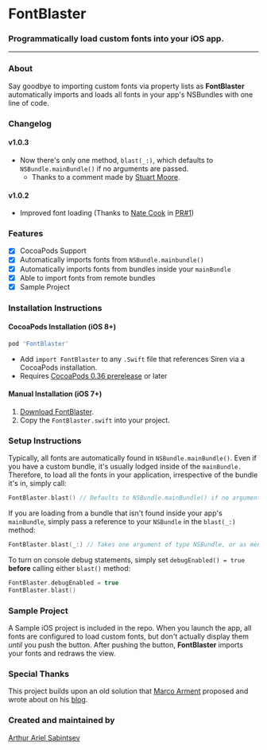 # FontBlaster

### Programmatically load custom fonts into your iOS app.

---
### About

Say goodbye to importing custom fonts via property lists as **FontBlaster** automatically imports and loads all fonts in your app's NSBundles with one line of code. 

### Changelog 
#### v1.0.3
- Now there's only one method, `blast(_:)`, which defaults to `NSBundle.mainBundle()` if no arguments are passed.
	- Thanks to a comment made by [Stuart Moore](stuartjmoore). 

#### v1.0.2
- Improved font loading (Thanks to [Nate Cook](https://github.com/natecook1000) in [PR#1](https://github.com/ArtSabintsev/FontBlaster/pull/1))

### Features
- [x] CocoaPods Support
- [x] Automatically imports fonts from `NSBundle.mainbundle()`
- [x] Automatically imports fonts from bundles inside your `mainBundle`
- [x] Able to import fonts from remote bundles
- [x] Sample Project

### Installation Instructions

#### CocoaPods Installation (iOS 8+)
```ruby
pod 'FontBlaster'
```

- Add `import FontBlaster` to any `.Swift` file that references Siren via a CocoaPods installation.
- Requires [CocoaPods 0.36 prerelease](http://blog.cocoapods.org/Pod-Authors-Guide-to-CocoaPods-Frameworks/) or later

#### Manual Installation (iOS 7+)

1. [Download FontBlaster](//github.com/ArtSabintsev/FontBlaster/archive/master.zip).
2. Copy the `FontBlaster.swift` into your project.

### Setup Instructions	

Typically, all fonts are automatically found in `NSBundle.mainBundle()`. Even if you have a custom bundle, it's usually lodged inside of the `mainBundle.` Therefore, to load all the fonts in your application, irrespective of the bundle it's in, simply call:

```Swift
FontBlaster.blast() // Defaults to NSBundle.mainBundle() if no arguments are passed
```

If you are loading from a bundle that isn't found inside your app's `mainBundle`, simply pass a reference to your `NSBundle` in the `blast(_:)` method:

```Swift
FontBlaster.blast(_:) // Takes one argument of type NSBundle, or as mentioned above, to NSBundle.mainBundle() if no arguments are passed
```

To turn on console debug statements, simply set `debugEnabled() = true` **before** calling either `blast()` method:

```Swift
FontBlaster.debugEnabled = true
FontBlaster.blast()
```

### Sample Project
A Sample iOS project is included in the repo. When you launch the app, all fonts are configured to load custom fonts, but don't actually display them *until* you push the button. After pushing the button, **FontBlaster** imports your fonts and redraws the view.

### Special Thanks
This project builds upon an old solution that [Marco Arment](http://twitter.com/marcoarment) proposed and wrote about on his [blog](http://www.marco.org/2012/12/21/ios-dynamic-font-loading).

### Created and maintained by
[Arthur Ariel Sabintsev](http://www.sabintsev.com/)

